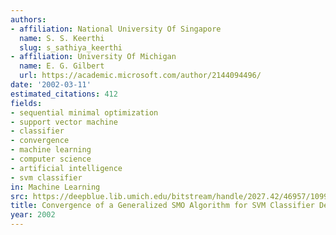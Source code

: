 ```yaml
---
authors:
- affiliation: National University Of Singapore
  name: S. S. Keerthi
  slug: s_sathiya_keerthi
- affiliation: University Of Michigan
  name: E. G. Gilbert
  url: https://academic.microsoft.com/author/2144094496/
date: '2002-03-11'
estimated_citations: 412
fields:
- sequential minimal optimization
- support vector machine
- classifier
- convergence
- machine learning
- computer science
- artificial intelligence
- svm classifier
in: Machine Learning
src: https://deepblue.lib.umich.edu/bitstream/handle/2027.42/46957/10994_2004_Article_380512.pdf;sequence=1
title: Convergence of a Generalized SMO Algorithm for SVM Classifier Design
year: 2002
---
```

